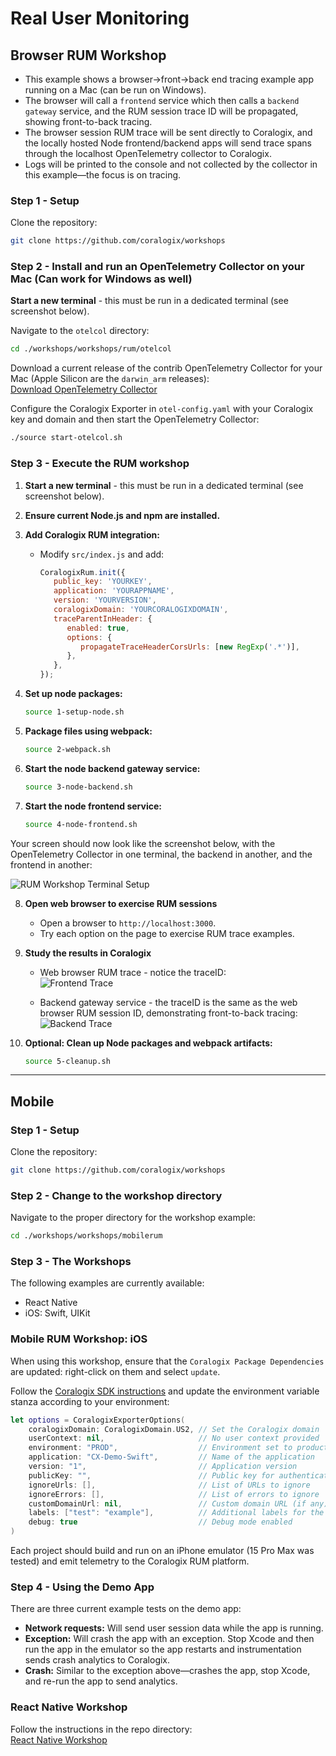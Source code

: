 # Real User Monitoring

## Browser RUM Workshop

- This example shows a browser->front->back end tracing example app running on a Mac (can be run on Windows).  
- The browser will call a `frontend` service which then calls a `backend gateway` service, and the RUM session trace ID will be propagated, showing front-to-back tracing.       
- The browser session RUM trace will be sent directly to Coralogix, and the locally hosted Node frontend/backend apps will send trace spans through the localhost OpenTelemetry collector to Coralogix.  
- Logs will be printed to the console and not collected by the collector in this example—the focus is on tracing.  

### Step 1 - Setup

Clone the repository:

```bash
git clone https://github.com/coralogix/workshops
```

### Step 2 - Install and run an OpenTelemetry Collector on your Mac (Can work for Windows as well)

**Start a new terminal** - this must be run in a dedicated terminal (see screenshot below).      

Navigate to the `otelcol` directory:

```bash
cd ./workshops/workshops/rum/otelcol
```

Download a current release of the contrib OpenTelemetry Collector for your Mac (Apple Silicon are the `darwin_arm` releases):  
[Download OpenTelemetry Collector](https://github.com/open-telemetry/opentelemetry-collector-releases/releases)

Configure the Coralogix Exporter in `otel-config.yaml` with your Coralogix key and domain and then start the OpenTelemetry Collector:

```bash
./source start-otelcol.sh
```

### Step 3 - Execute the RUM workshop

1. **Start a new terminal** - this must be run in a dedicated terminal (see screenshot below).

2. **Ensure current Node.js and npm are installed.**

3. **Add Coralogix RUM integration:**
    - Modify `src/index.js` and add:

        ```javascript
        CoralogixRum.init({
           public_key: 'YOURKEY',
           application: 'YOURAPPNAME',
           version: 'YOURVERSION',
           coralogixDomain: 'YOURCORALOGIXDOMAIN',
           traceParentInHeader: {
              enabled: true,
              options: {
                 propagateTraceHeaderCorsUrls: [new RegExp('.*')],
              },
           },
        });
        ```

4. **Set up node packages:**

    ```bash
    source 1-setup-node.sh
    ```

5. **Package files using webpack:**

    ```bash
    source 2-webpack.sh
    ```

6. **Start the node backend gateway service:**

    ```bash
    source 3-node-backend.sh
    ```

7. **Start the node frontend service:**

    ```bash
    source 4-node-frontend.sh
    ```

Your screen should now look like the screenshot below, with the OpenTelemetry Collector in one terminal, the backend in another, and the frontend in another:  

![RUM Workshop Terminal Setup](https://coralogix.github.io/workshops/images/rum/rum-vsc.png)

8. **Open web browser to exercise RUM sessions**  
    - Open a browser to `http://localhost:3000`.  
    - Try each option on the page to exercise RUM trace examples.

9. **Study the results in Coralogix**  
    - Web browser RUM trace - notice the traceID:  
      ![Frontend Trace](https://coralogix.github.io/workshops/images/rum/rum-frontend-trace.png)

    - Backend gateway service - the traceID is the same as the web browser RUM session ID, demonstrating front-to-back tracing:  
      ![Backend Trace](https://coralogix.github.io/workshops/images/rum/rum-backend-trace.png)

10. **Optional: Clean up Node packages and webpack artifacts:**

    ```bash
    source 5-cleanup.sh
    ```

---

## Mobile

### Step 1 - Setup

Clone the repository:

```bash
git clone https://github.com/coralogix/workshops
```

### Step 2 - Change to the workshop directory

Navigate to the proper directory for the workshop example:

```bash
cd ./workshops/workshops/mobilerum
```

### Step 3 - The Workshops

The following examples are currently available:  
- React Native  
- iOS: Swift, UIKit  

### Mobile RUM Workshop: iOS  

When using this workshop, ensure that the `Coralogix Package Dependencies` are updated: right-click on them and select `update`.

Follow the [Coralogix SDK instructions](https://coralogix.com/docs/rum-ios-monitoring-setup/) and update the environment variable stanza according to your environment:

```swift
let options = CoralogixExporterOptions(
    coralogixDomain: CoralogixDomain.US2, // Set the Coralogix domain
    userContext: nil,                     // No user context provided
    environment: "PROD",                  // Environment set to production
    application: "CX-Demo-Swift",         // Name of the application
    version: "1",                         // Application version
    publicKey: "",                        // Public key for authentication
    ignoreUrls: [],                       // List of URLs to ignore
    ignoreErrors: [],                     // List of errors to ignore
    customDomainUrl: nil,                 // Custom domain URL (if any)
    labels: ["test": "example"],          // Additional labels for the RUM data
    debug: true                           // Debug mode enabled
)
```

Each project should build and run on an iPhone emulator (15 Pro Max was tested) and emit telemetry to the Coralogix RUM platform.

### Step 4 - Using the Demo App

There are three current example tests on the demo app:  
- **Network requests:** Will send user session data while the app is running.  
- **Exception:** Will crash the app with an exception. Stop Xcode and then run the app in the emulator so the app restarts and instrumentation sends crash analytics to Coralogix.  
- **Crash:** Similar to the exception above—crashes the app, stop Xcode, and re-run the app to send analytics.  

### React Native Workshop

Follow the instructions in the repo directory:  
[React Native Workshop](https://github.com/coralogix/workshops/tree/master/workshops/mobilerum/react)
